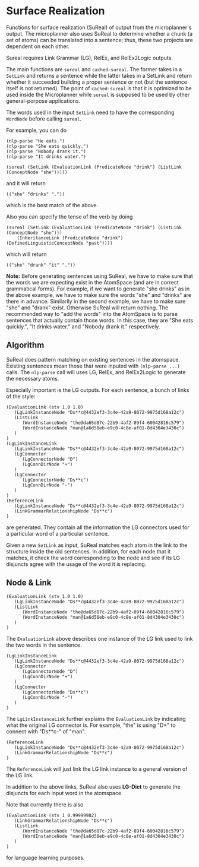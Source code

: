 # Surface Realization

Functions for surface realization (SuReal) of output from the
microplanner's output.  The microplanner also uses SuReal to determine
whether a chunk (a set of atoms) can be translated into a sentence;
thus, these two projects are dependent on each other.

Sureal requires Link Grammar (LG), RelEx, and RelEx2Logic outputs.

The main functions are `sureal` and `cached-sureal`. The former takes in a `SetLink` and returns a
sentence while the latter takes in a SetLink and return whether it succeeded building a proper sentence or
not (but the sentence itself is not returned). The point of `cached-sureal` is that it is optimized
to be used inside the Microplanner while `sureal` is supposed to be used by other general-porpose applications.

The words used in the input `SetLink` need to have the corresponding
`WordNode` before calling `sureal`.

For example, you can do

```
(nlp-parse "He eats.")
(nlp-parse "She eats quickly.")
(nlp-parse "Nobody drank it.")
(nlp-parse "It drinks water.")

(sureal (SetLink (EvaluationLink (PredicateNode "drink") (ListLink (ConceptNode "she")))))
```

and it will return

```
(("she" "drinks" "."))
```

which is the best match of the above.

Also you can specify the tense of the verb by doing

```
(sureal (SetLink (EvaluationLink (PredicateNode "drink") (ListLink (ConceptNode "she")))
    (InheritanceLink (PredicateNode "drink") (DefinedLinguisticConceptNode "past"))))
```

which will return

```
(("she" "drank" "it" "."))
```


**Note:**
Before generating sentences using SuReal, we have to make sure that the
words we are expecting exist in the AtomSpace (and are in correct grammatical
forms). For example, if we want to generate "she drinks" as in the above
example, we have to make sure the words "she" and "drinks" are there in advance.
Similarily in the second example, we have to make sure "she" and "drank" exist.
Otherwise SuReal will return nothing. The recommended way to "add the words"
into the AtomSpace is to parse sentences that actually contain those words.
In this case, they are "She eats quickly.", "It drinks water." and
"Nobody drank it." respectively.


## Algorithm

SuReal does pattern matching on existing sentences in the atomspace.
Existing sentences mean those that were inputed with `(nlp-parse ...)`
calls.  The `nlp-parse` call will uses LG, RelEx, and RelEx2Logic to
generate the necessary atoms.

Especially important is the LG outputs.  For each sentence, a bunch of
links of the style:

```
(EvaluationLink (stv 1.0 1.0)
   (LgLinkInstanceNode "Ds**c@4432ef3-3c4e-42a9-8072-9975d168a12c")
   (ListLink
      (WordInstanceNode "the@da65d87c-22b9-4af2-89f4-60042816c579")
      (WordInstanceNode "man@1a6d58eb-e9c0-4c8e-af01-8d4304e3430c")
   )
)
(LgLinkInstanceLink
   (LgLinkInstanceNode "Ds**c@4432ef3-3c4e-42a9-8072-9975d168a12c")
   (LgConnector
      (LgConnectorNode "D")
      (LgConnDirNode "+")
   )
   (LgConnector
      (LgConnectorNode "Ds**c")
      (LgConnDirNode "-")
   )
)
(ReferenceLink
   (LgLinkInstanceNode "Ds**c@4432ef3-3c4e-42a9-8072-9975d168a12c")
   (LinkGrammarRelationshipNode "Ds**c")
)

```

are generated.  They contain all the information the LG connectors
used for a particular word of a particular sentence.

Given a new `SetLink` as input, SuReal matches each atom in the link to
the structure inside the old sentences.  In addition, for each node that
it matches, it check the word corresponding to the node and see if its
LG disjuncts agree with the usage of the word it is replacing.


## Node & Link

```
(EvaluationLink (stv 1.0 1.0)
   (LgLinkInstanceNode "Ds**c@4432ef3-3c4e-42a9-8072-9975d168a12c")
   (ListLink
      (WordInstanceNode "the@da65d87c-22b9-4af2-89f4-60042816c579")
      (WordInstanceNode "man@1a6d58eb-e9c0-4c8e-af01-8d4304e3430c")
   )
)
```
The `EvaluationLink` above describes one instance of the LG link used
to link the two words in the sentence.

```
(LgLinkInstanceLink
   (LgLinkInstanceNode "Ds**c@4432ef3-3c4e-42a9-8072-9975d168a12c")
   (LgConnector
      (LgConnectorNode "D")
      (LgConnDirNode "+")
   )
   (LgConnector
      (LgConnectorNode "Ds**c")
      (LgConnDirNode "-")
   )
)
```
The `LgLinkInstanceLink` further explains the `EvaluationLink` by
indicating what the original LG connector is.  For example, "the" is
using "D+" to connect with "Ds**c-" of "man".

```
(ReferenceLink
   (LgLinkInstanceNode "Ds**c@4432ef3-3c4e-42a9-8072-9975d168a12c")
   (LinkGrammarRelationshipNode "Ds**c")
)
```
The `ReferenceLink` will just link the LG link instance to a general
version of the LG link.

In addition to the above links, SuReal also uses **LG-Dict** to generate
the disjuncts for each input word in the atomspace.

Note that currently there is also

```
(EvaluationLink (stv 1 0.99999982)
   (LinkGrammarRelationshipNode "Ds**c")
   (ListLink
      (WordInstanceNode "the@da65d87c-22b9-4af2-89f4-60042816c579")
      (WordInstanceNode "man@1a6d58eb-e9c0-4c8e-af01-8d4304e3430c")
   )
)
```
for language learning purposes.
